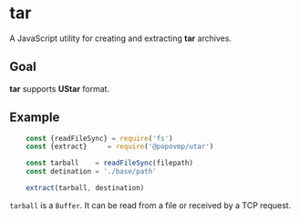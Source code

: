 # tar

A JavaScript utility for creating and extracting __tar__ archives.

## Goal

__tar__ supports __UStar__ format.

## Example

```JavaScript
	const {readFileSync} = require('fs')
	const {extract}     = require('@popovmp/utar')

	const tarball    = readFileSync(filepath)
	const detination = './base/path'

	extract(tarball, destination)
```

`tarball` is a `Buffer`. It can be read from a file or received by a TCP request.

